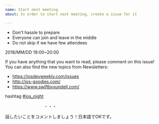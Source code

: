 ```yaml
---
name: Start next meeting
about: In order to start next meeting, create a issue for it

---
```


- Don't hassle to prepare
- Everyone can join and leave in the middle
- Do not skip if we have few attendees

2018/MM/DD 19:00~20:00

If you have anything that you want to read, please comment on this issue!
You can also find the new topics from Newsletters:

- https://iosdevweekly.com/issues
- http://ios-goodies.com/
- https://www.swiftbysundell.com/

hashtag [#ios_night](https://twitter.com/hashtag/ios_night)

　　　　　　　　　・・・

話したいことをコメントしましょう！日本語でOKです。
